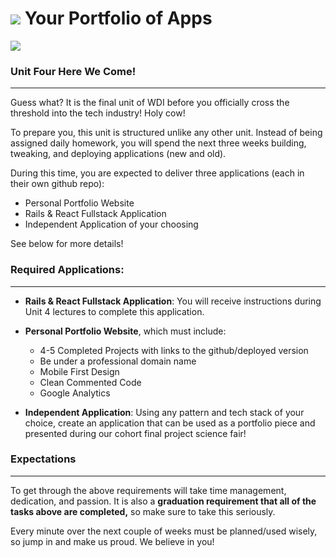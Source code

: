 # ![](https://ga-dash.s3.amazonaws.com/production/assets/logo-9f88ae6c9c3871690e33280fcf557f33.png) Your Portfolio of Apps

![](http://images5.fanpop.com/image/photos/25900000/Timon-Pumbaa-the-lion-king-25952600-800-400.jpg)

### Unit Four Here We Come!

---

Guess what? It is the final unit of WDI before you officially cross the threshold into the tech industry! Holy cow!

To prepare you, this unit is structured unlike any other unit. Instead of being assigned daily homework, you will spend the next three weeks building, tweaking, and deploying applications (new and old).

During this time, you are expected to deliver three applications (each in their own github repo):
  * Personal Portfolio Website
  * Rails & React Fullstack Application
  * Independent Application of your choosing

See below for more details!

### Required Applications:

---

- **Rails & React Fullstack Application**: You will receive instructions during Unit 4 lectures to complete this application.

- **Personal Portfolio Website**, which must include:
  * 4-5 Completed Projects with links to the github/deployed version
  * Be under a professional domain name
  * Mobile First Design
  * Clean Commented Code
  * Google Analytics

- **Independent Application**: Using any pattern and tech stack of your choice, create an application that can be used as a portfolio piece and presented during our cohort final project science fair!

### Expectations
---
To get through the above requirements will take time management, dedication, and passion. It is also a **graduation requirement that all of the tasks above are completed,** so make sure to take this seriously.

Every minute over the next couple of weeks must be planned/used wisely, so jump in and make us proud. We believe in you!
